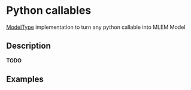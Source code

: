 # Python callables

[ModelType](/doc/object-reference/mlem-abcs#modeltype) implementation to turn
any python callable into MLEM Model

## Description

**TODO**

## Examples

```python

```
